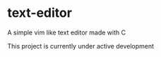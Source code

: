 # text-editor
A simple vim like text editor made with C

This project is currently under active development
